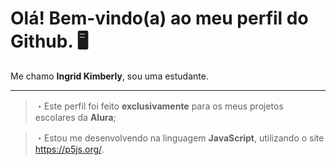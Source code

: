 # Olá! Bem-vindo(a) ao meu perfil do Github. 🖥

  Me chamo **Ingrid Kimberly**, sou uma estudante.

___
> ・Este perfil foi feito **exclusivamente** para os meus projetos escolares da **Alura**;

> ・Estou me desenvolvendo na linguagem **JavaScript**, utilizando o site https://p5js.org/.
